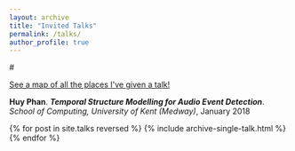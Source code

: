 ```yaml
---
layout: archive
title: "Invited Talks"
permalink: /talks/
author_profile: true
---
```


#<p style="text-decoration:underline;"><a href="/talkmap.html">See a map of all the places I've given a talk!</a></p>

**Huy Phan**.  ___Temporal Structure Modelling for Audio Event Detection___. *School of Computing, University of Kent (Medway)*, January 2018

{% for post in site.talks reversed %}
  {% include archive-single-talk.html %}
{% endfor %}
